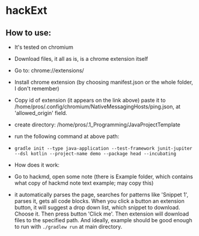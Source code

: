 # hackExt

## How to use:
- It's tested on chromium
- Download files, it all as is, is a chrome extension itself
- Go to: chrome://extensions/
- Install chrome extension (by choosing manifest.json or the whole folder, I don't remember)
- Copy id of extension (it appears on the link above) paste it to /home/pros/.config/chromium/NativeMessagingHosts/ping.json, at 'allowed_origin' field.
- create directory: /home/pros/.1_Programming/JavaProjectTemplate
- run the following command at above path: 
- `gradle init --type java-application --test-framework junit-jupiter --dsl kotlin --project-name demo --package head --incubating`
- How does it work:
- Go to hackmd, open some note (there is Example folder, which contains what copy of hackmd note text example; may copy this)

- it automatically parses the page, searches for patterns like 'Snippet 1', parses it, gets all code blocks. When you click a button an extension button, it will suggest a drop down list, which snippet to download. Choose it. Then press button 'Click me'. Then extension will download files to the specified path. And ideally, example should be good enough to run with `./gradlew run` at main directory.

